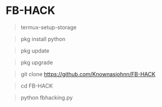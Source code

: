 # FB-HACK

>termux-setup-storage


>pkg install python

>pkg update

>pkg upgrade

>git clone https://github.com/Knownasjohnn/FB-HACK

>cd FB-HACK

>python fbhacking.py
